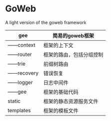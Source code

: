 # GoWeb
A light version of the goweb framework

| gee        | 简易的goweb框架          |
| ---------- | ------------------------ |
| ——context  | 框架的上下文             |
| ——router   | 框架的路由，包括分组控制 |
| ——trie     | 前缀树路由               |
| ——recovery | 错误恢复                 |
| ——logger   | 日志中间件               |
| ——gee      | 框架的基础代码           |
| static     | 框架的静态资源服务文件   |
| templates  | 框架的模板文件           |


